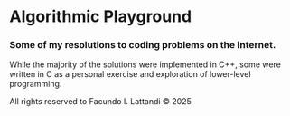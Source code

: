 # Algorithmic Playground
### Some of my resolutions to coding problems on the Internet.

While the majority of the solutions were implemented in C++, some were written in C as a personal exercise and exploration of lower-level programming.

All rights reserved to Facundo I. Lattandi © 2025
